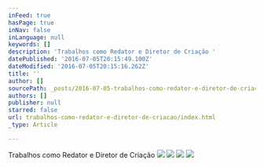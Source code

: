 ```yaml
---
inFeed: true
hasPage: true
inNav: false
inLanguage: null
keywords: []
description: 'Trabalhos como Redator e Diretor de Criação '
datePublished: '2016-07-05T20:15:49.100Z'
dateModified: '2016-07-05T20:15:16.262Z'
title: ''
author: []
sourcePath: _posts/2016-07-05-trabalhos-como-redator-e-diretor-de-criacao.md
authors: []
publisher: null
starred: false
url: trabalhos-como-redator-e-diretor-de-criacao/index.html
_type: Article

---
```

Trabalhos como Redator e Diretor de Criação ![](https://the-grid-user-content.s3-us-west-2.amazonaws.com/be12a4d8-ad6f-4e6c-b85a-9c1ec703b76f.jpg)
![](https://the-grid-user-content.s3-us-west-2.amazonaws.com/5296794d-8d23-4cbe-855b-7c24bf522972.png)
![](https://the-grid-user-content.s3-us-west-2.amazonaws.com/2041dc0c-c4e6-4ca1-bfba-185410bd4511.jpg)
![](https://the-grid-user-content.s3-us-west-2.amazonaws.com/e56a71d3-386a-4bf0-88d7-9d2837ecca77.jpg)